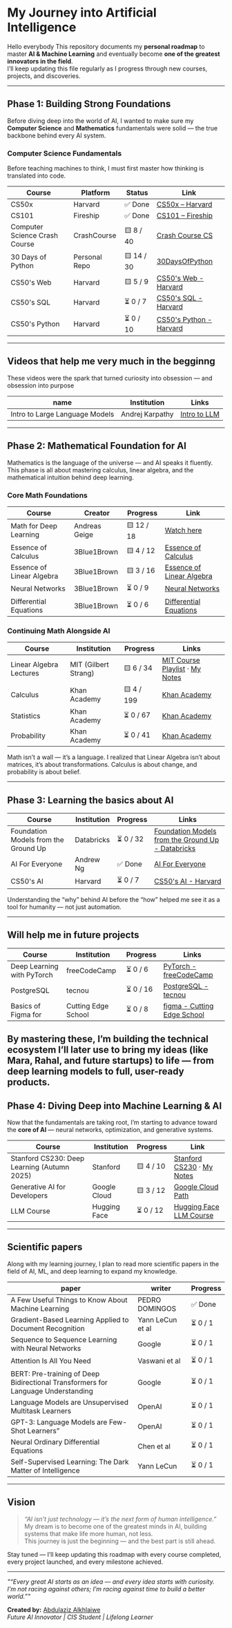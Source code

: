 # My Journey into Artificial Intelligence

Hello everybody 
This repository documents my **personal roadmap** to master **AI & Machine Learning** and eventually become **one of the greatest innovators in the field**.  
I’ll keep updating this file regularly as I progress through new courses, projects, and discoveries.

---

## Phase 1: Building Strong Foundations

Before diving deep into the world of AI, I wanted to make sure my **Computer Science** and **Mathematics** fundamentals were solid — the true backbone behind every AI system.

### Computer Science Fundamentals

Before teaching machines to think, I must first master how thinking is translated into code. 

| Course | Platform | Status | Link |
|--------|-----------|--------|------|
| CS50x | Harvard | ✅ Done | [CS50x – Harvard](https://cs50.harvard.edu/x/) |
| CS101 | Fireship | ✅ Done | [CS101 – Fireship](https://www.youtube.com/playlist?list=PL0vfts4VzfNjQOM9VClyL5R0LeuTxlAR3) |
| Computer Science Crash Course | CrashCourse | 🟨 8 / 40 | [Crash Course CS](https://youtube.com/playlist?list=PL8dPuuaLjXtNlUrzyH5r6jN9ulIgZBpdo&si=fI6kr9sJD6At8iTM) |
| 30 Days of Python | Personal Repo | 🟨 14 / 30 | [30DaysOfPython](https://github.com/justAbdulaziz10/30DaysOfPython) |
| CS50's Web | Harvard | 🟨 5 / 9 | [CS50's Web - Harvard](https://cs50.harvard.edu/web/) |
| CS50's SQL | Harvard | ⏳ 0 / 7 | [CS50's SQL - Harvard](https://cs50.harvard.edu/sql/) |
| CS50's Python | Harvard | ⏳ 0 / 10 | [CS50's Python - Harvard](https://cs50.harvard.edu/python/) |



---
## Videos that help me very much in the begginng

These videos were the spark that turned curiosity into obsession — and obsession into purpose

| name | Institution | Links |
|--------|--------------|--------|
|Intro to Large Language Models | Andrej Karpathy | [Intro to LLM](https://youtu.be/zjkBMFhNj_g?si=zAmmNQuBEwJGuQow) |
---


## Phase 2: Mathematical Foundation for AI

Mathematics is the language of the universe — and AI speaks it fluently.  
This phase is all about mastering calculus, linear algebra, and the mathematical intuition behind deep learning.

### Core Math Foundations

| Course | Creator | Progress | Link |
|--------|----------|-----------|------|
| Math for Deep Learning | Andreas Geige | 🟨 12 / 18 | [Watch here](https://youtube.com/playlist?list=PL05umP7R6ij0bo4UtMdzEJ6TiLOqj4ZCm&si=U_A3jIStyYm5RSkF) |
| Essence of Calculus | 3Blue1Brown | 🟨 4 / 12 | [Essence of Calculus](https://www.youtube.com/playlist?list=PLZHQObOWTQDMsr9K-rj53DwVRMYO3t5Yr) |
| Essence of Linear Algebra | 3Blue1Brown | 🟨 3 / 16 | [Essence of Linear Algebra](https://www.youtube.com/playlist?list=PLZHQObOWTQDPD3MizzM2xVFitgF8hE_ab) |
| Neural Networks | 3Blue1Brown | ⏳ 0 / 9 | [Neural Networks](https://www.youtube.com/playlist?list=PLZHQObOWTQDNU6R1_67000Dx_ZCJB-3pi) |
| Differential Equations | 3Blue1Brown | ⏳ 0 / 6 | [Differential Equations](https://www.youtube.com/playlist?list=PLZHQObOWTQDNPOjrT6KVlfJuKtYTftqH6) |

### Continuing Math Alongside AI

| Course | Institution | Progress | Links |
|--------|--------------|-----------|--------|
| Linear Algebra Lectures | MIT (Gilbert Strang) | 🟨 6 / 34 | [MIT Course Playlist](https://www.youtube.com/playlist?list=PL49CF3715CB9EF31D) · [My Notes](https://github.com/justAbdulaziz10/Linear_Algebra_notes) |
| Calculus | Khan Academy | 🟨 4 / 199 | [Khan Academy](https://www.youtube.com/playlist?list=PL19E79A0638C8D449) |
| Statistics | Khan Academy | ⏳ 0 / 67 | [Khan Academy](https://www.youtube.com/playlist?list=PL1328115D3D8A2566) |
| Probability | Khan Academy | ⏳ 0 / 41 | [Khan Academy](https://www.youtube.com/playlist?list=PLC58778F28211FA19) |


Math isn’t a wall — it’s a language. I realized that Linear Algebra isn’t about matrices, it’s about transformations. Calculus is about change, and probability is about belief.


---

## Phase 3: Learning the basics about AI

| Course | Institution | Progress | Links |
|--------|--------------|-----------|--------|
|  Foundation Models from the Ground Up | Databricks | ⏳ 0 / 32 | [Foundation Models from the Ground Up - Databricks](https://www.youtube.com/playlistlist=PLWKjhJtqVAbm3T2Eq1_KgloC7ogdXxdRa) |
| AI For Everyone | Andrew Ng | ✅ Done | [AI For Everyone](https://www.coursera.org/learn/ai-for-everyone) |
| CS50's AI | Harvard | ⏳ 0 / 7 | [CS50's AI - Harvard](https://cs50.harvard.edu/ai/) |

Understanding the “why” behind AI before the “how” helped me see it as a tool for humanity — not just automation.

---

## Will help me in future projects

| Course | Institution | Progress | Links |
|--------|--------------|-----------|--------|
| Deep Learning with PyTorch | freeCodeCamp | ⏳ 0 / 6 | [PyTorch - freeCodeCamp](https://www.youtube.com/playlist?list=PLWKjhJtqVAbm3T2Eq1_KgloC7ogdXxdRa) |
| PostgreSQL | tecnou | ⏳ 0 / 16 | [PostgreSQL - tecnou](https://www.youtube.com/playlist?list=PLhiFu-f80eo_90Mx37BzcIl9UJCNfEdQ_) |
| Basics of Figma for | Cutting Edge School | ⏳ 0 / 8 | [figma - Cutting Edge School](https://www.youtube.com/playlist?list=PLlHtucAD9KT19ckHqXpPSStZOyDSq9AW-) |

By mastering these, I’m building the technical ecosystem I’ll later use to bring my ideas (like Mara, Rahal, and future startups) to life — from deep learning models to full, user-ready products.
---

## Phase 4: Diving Deep into Machine Learning & AI

Now that the fundamentals are taking root, I’m starting to advance toward the **core of AI** — neural networks, optimization, and generative systems.

| Course | Institution | Progress | Link |
|--------|--------------|-----------|------|
| Stanford CS230: Deep Learning (Autumn 2025) | Stanford | 🟨 4 / 10 | [Stanford CS230](https://www.youtube.com/playlist?list=PLoROMvodv4rNRRGdS0rBbXOUGA0wjdh1X) · [My Notes](https://github.com/justAbdulaziz10/Deep-Learning-Autuman-2025_Notes) |
| Generative AI for Developers | Google Cloud | 🟨 3 / 12 | [Google Cloud Path](https://www.cloudskillsboost.google/paths/183) |
| LLM Course | Hugging Face | ⏳ 0 / 12 | [Hugging Face LLM Course](https://huggingface.co/learn/llm-course/chapter1/1) |
---
## Scientific papers

Along with my learning journey, I plan to read more scientific papers in the field of AI, ML, and deep learning to expand my knowledge.

| paper | writer | Progress |
|--------|--------------|-----------|
| A Few Useful Things to Know About Machine Learning | PEDRO DOMINGOS | ✅ Done |
| Gradient-Based Learning Applied to Document Recognition | Yann LeCun et al | ⏳ 0 / 1 |
| Sequence to Sequence Learning with Neural Networks | Google | ⏳ 0 / 1 |
| Attention Is All You Need | Vaswani et al | ⏳ 0 / 1 |
| BERT: Pre-training of Deep Bidirectional Transformers for Language Understanding | Google | ⏳ 0 / 1 |
| Language Models are Unsupervised Multitask Learners | OpenAI | ⏳ 0 / 1 |
| GPT-3: Language Models are Few-Shot Learners” | OpenAI | ⏳ 0 / 1 |
| Neural Ordinary Differential Equations | Chen et al | ⏳ 0 / 1 |
| Self-Supervised Learning: The Dark Matter of Intelligence | Yann LeCun | ⏳ 0 / 1 |


---

## Vision

> *“AI isn’t just technology — it’s the next form of human intelligence.”*  
> My dream is to become one of the greatest minds in AI, building systems that make life more human, not less.  
> This journey is just the beginning — and the best part is still ahead.

Stay tuned — I’ll keep updating this roadmap with every course completed, every project launched, and every milestone achieved.  

---

*"“Every great AI starts as an idea — and every idea starts with curiosity.
I’m not racing against others; I’m racing against time to build a better world.”"*

**Created by:** [Abdulaziz Alkhlaiwe](https://www.linkedin.com/in/abdulaziz-alkhlaiwe/)  
*Future AI Innovator | CIS Student | Lifelong Learner*
